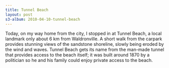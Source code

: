 ```yaml
--- 
title: Tunnel Beach
layout: post
s3-album: 2010-04-10-tunnel-beach
---
```



Today, on my way home from the city, I stopped in at Tunnel Beach, a local
landmark only about 6 km from Waldronville. A short walk from the carpark
provides stunning views of the sandstone shoreline, slowly being eroded by the
wind and waves.  Tunnel Beach gets its name from the man-made tunnel that
provides access to the beach itself; it was built around 1870 by a politician
so he and his family could enjoy private access to the beach.


